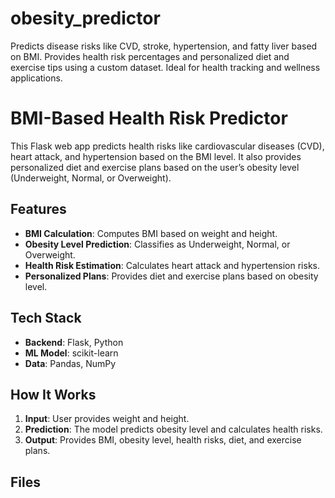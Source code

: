 # obesity_predictor
Predicts disease risks like CVD, stroke, hypertension, and fatty liver based on BMI. Provides health risk percentages and personalized diet and exercise tips using a custom dataset. Ideal for health tracking and wellness applications.


# BMI-Based Health Risk Predictor

This Flask web app predicts health risks like cardiovascular diseases (CVD), heart attack, and hypertension based on the BMI level. It also provides personalized diet and exercise plans based on the user’s obesity level (Underweight, Normal, or Overweight).

## Features
- **BMI Calculation**: Computes BMI based on weight and height.
- **Obesity Level Prediction**: Classifies as Underweight, Normal, or Overweight.
- **Health Risk Estimation**: Calculates heart attack and hypertension risks.
- **Personalized Plans**: Provides diet and exercise plans based on obesity level.

## Tech Stack
- **Backend**: Flask, Python
- **ML Model**: scikit-learn
- **Data**: Pandas, NumPy

## How It Works
1. **Input**: User provides weight and height.
2. **Prediction**: The model predicts obesity level and calculates health risks.
3. **Output**: Provides BMI, obesity level, health risks, diet, and exercise plans.

## Files
